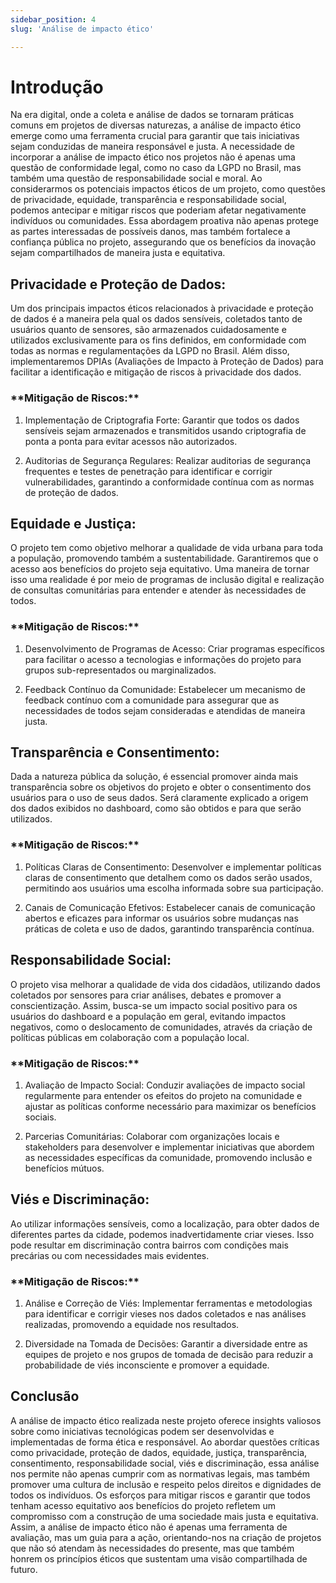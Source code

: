 ```yaml
---
sidebar_position: 4
slug: 'Análise de impacto ético'

---
```


# Introdução

Na era digital, onde a coleta e análise de dados se tornaram práticas comuns em projetos de diversas naturezas, a análise de impacto ético emerge como uma ferramenta crucial para garantir que tais iniciativas sejam conduzidas de maneira responsável e justa. A necessidade de incorporar a análise de impacto ético nos projetos não é apenas uma questão de conformidade legal, como no caso da LGPD no Brasil, mas também uma questão de responsabilidade social e moral. Ao considerarmos os potenciais impactos éticos de um projeto, como questões de privacidade, equidade, transparência e responsabilidade social, podemos antecipar e mitigar riscos que poderiam afetar negativamente indivíduos ou comunidades. Essa abordagem proativa não apenas protege as partes interessadas de possíveis danos, mas também fortalece a confiança pública no projeto, assegurando que os benefícios da inovação sejam compartilhados de maneira justa e equitativa.

## Privacidade e Proteção de Dados:

Um dos principais impactos éticos relacionados à privacidade e proteção de dados é a maneira pela qual os dados sensíveis, coletados tanto de usuários quanto de sensores, são armazenados cuidadosamente e utilizados exclusivamente para os fins definidos, em conformidade com todas as normas e regulamentações da LGPD no Brasil. Além disso, implementaremos DPIAs (Avaliações de Impacto à Proteção de Dados) para facilitar a identificação e mitigação de riscos à privacidade dos dados.

<h3>**Mitigação de Riscos:**</h3>

1. Implementação de Criptografia Forte: Garantir que todos os dados sensíveis sejam armazenados e transmitidos usando criptografia de ponta a ponta para evitar acessos não autorizados.

2. Auditorias de Segurança Regulares: Realizar auditorias de segurança frequentes e testes de penetração para identificar e corrigir vulnerabilidades, garantindo a conformidade contínua com as normas de proteção de dados.


## Equidade e Justiça:

O projeto tem como objetivo melhorar a qualidade de vida urbana para toda a população, promovendo também a sustentabilidade. Garantiremos que o acesso aos benefícios do projeto seja equitativo. Uma maneira de tornar isso uma realidade é por meio de programas de inclusão digital e realização de consultas comunitárias para entender e atender às necessidades de todos.

<h3>**Mitigação de Riscos:**</h3>

1. Desenvolvimento de Programas de Acesso: Criar programas específicos para facilitar o acesso a tecnologias e informações do projeto para grupos sub-representados ou marginalizados.

2. Feedback Contínuo da Comunidade: Estabelecer um mecanismo de feedback contínuo com a comunidade para assegurar que as necessidades de todos sejam consideradas e atendidas de maneira justa.


## Transparência e Consentimento:

Dada a natureza pública da solução, é essencial promover ainda mais transparência sobre os objetivos do projeto e obter o consentimento dos usuários para o uso de seus dados. Será claramente explicado a origem dos dados exibidos no dashboard, como são obtidos e para que serão utilizados.

<h3>**Mitigação de Riscos:**</h3>

1. Políticas Claras de Consentimento: Desenvolver e implementar políticas claras de consentimento que detalhem como os dados serão usados, permitindo aos usuários uma escolha informada sobre sua participação.

2. Canais de Comunicação Efetivos: Estabelecer canais de comunicação abertos e eficazes para informar os usuários sobre mudanças nas práticas de coleta e uso de dados, garantindo transparência contínua.

## Responsabilidade Social:

O projeto visa melhorar a qualidade de vida dos cidadãos, utilizando dados coletados por sensores para criar análises, debates e promover a conscientização. Assim, busca-se um impacto social positivo para os usuários do dashboard e a população em geral, evitando impactos negativos, como o deslocamento de comunidades, através da criação de políticas públicas em colaboração com a população local.

<h3>**Mitigação de Riscos:**</h3>

1. Avaliação de Impacto Social: Conduzir avaliações de impacto social regularmente para entender os efeitos do projeto na comunidade e ajustar as políticas conforme necessário para maximizar os benefícios sociais.

2. Parcerias Comunitárias: Colaborar com organizações locais e stakeholders para desenvolver e implementar iniciativas que abordem as necessidades específicas da comunidade, promovendo inclusão e benefícios mútuos.

## Viés e Discriminação:

Ao utilizar informações sensíveis, como a localização, para obter dados de diferentes partes da cidade, podemos inadvertidamente criar vieses. Isso pode resultar em discriminação contra bairros com condições mais precárias ou com necessidades mais evidentes.

<h3>**Mitigação de Riscos:**</h3>

1. Análise e Correção de Viés: Implementar ferramentas e metodologias para identificar e corrigir vieses nos dados coletados e nas análises realizadas, promovendo a equidade nos resultados.

2. Diversidade na Tomada de Decisões: Garantir a diversidade entre as equipes de projeto e nos grupos de tomada de decisão para reduzir a probabilidade de viés inconsciente e promover a equidade.

## Conclusão

A análise de impacto ético realizada neste projeto oferece insights valiosos sobre como iniciativas tecnológicas podem ser desenvolvidas e implementadas de forma ética e responsável. Ao abordar questões críticas como privacidade, proteção de dados, equidade, justiça, transparência, consentimento, responsabilidade social, viés e discriminação, essa análise nos permite não apenas cumprir com as normativas legais, mas também promover uma cultura de inclusão e respeito pelos direitos e dignidades de todos os indivíduos. Os esforços para mitigar riscos e garantir que todos tenham acesso equitativo aos benefícios do projeto refletem um compromisso com a construção de uma sociedade mais justa e equitativa. Assim, a análise de impacto ético não é apenas uma ferramenta de avaliação, mas um guia para a ação, orientando-nos na criação de projetos que não só atendam às necessidades do presente, mas que também honrem os princípios éticos que sustentam uma visão compartilhada de futuro.
